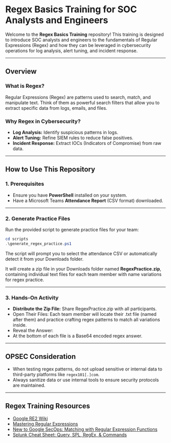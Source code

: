 # Regex Basics Training for SOC Analysts and Engineers

Welcome to the **Regex Basics Training** repository! This training is designed to introduce SOC analysts and engineers to the fundamentals of Regular Expressions (Regex) and how they can be leveraged in cybersecurity operations for log analysis, alert tuning, and incident response.

---

## **Overview**

### **What is Regex?**
Regular Expressions (Regex) are patterns used to search, match, and manipulate text. Think of them as powerful search filters that allow you to extract specific data from logs, emails, and files.

### **Why Regex in Cybersecurity?**
- **Log Analysis:** Identify suspicious patterns in logs.
- **Alert Tuning:** Refine SIEM rules to reduce false positives.
- **Incident Response:** Extract IOCs (Indicators of Compromise) from raw data.

---

## **How to Use This Repository**

### **1. Prerequisites**
- Ensure you have **PowerShell** installed on your system.
- Have a Microsoft Teams **Attendance Report** (CSV format) downloaded.

---

### **2. Generate Practice Files**

Run the provided script to generate practice files for your team:

```powershell
cd scripts
.\generate_regex_practice.ps1
```

The script will prompt you to select the attendance CSV or automatically detect it from your Downloads folder.

It will create a zip file in your Downloads folder named **RegexPractice.zip**, containing individual text files for each team member with name variations for regex practice.

---

### **3. Hands-On Activity**
- **Distribute the Zip File:** Share RegexPractice.zip with all participants.
- Open Their Files: Each team member will locate their .txt file (named after them) and practice crafting regex patterns to match all variations inside.
- Reveal the Answer:
- At the bottom of each file is a Base64 encoded regex answer.

---
##  OPSEC Consideration
- When testing regex patterns, do not upload sensitive or internal data to third-party platforms like `regex101[.]com`. 
- Always sanitize data or use internal tools to ensure security protocols are maintained.

---
## Regex Training Resources
- [Google RE2 Wiki](https://github.com/google/re2/wiki)
- [Mastering Regular Expressions](https://www.oreilly.com/library/view/mastering-regular-expressions/0596528124/ch04.html#:~:text=As%20a%20result%2C%20broadly%20speaking,%2C%20Python%2C%20.%20.%20.%20)
- [New to Google SecOps: Matching with Regular Expression Functions](https://www.googlecloudcommunity.com/gc/Community-Blog/New-to-Google-SecOps-Matching-with-Regular-Expression-Functions/ba-p/724857)
- [Splunk Cheat Sheet: Query, SPL, RegEx, & Commands](https://www.splunk.com/en_us/blog/learn/splunk-cheat-sheet-query-spl-regex-commands.html)
